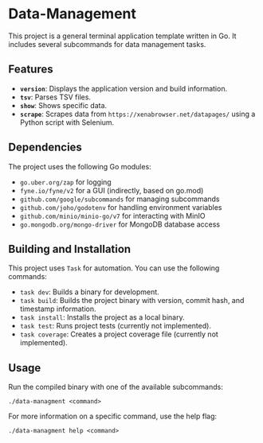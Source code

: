 # Data-Management

This project is a general terminal application template written in Go. It includes several subcommands for data management tasks.

## Features

- **`version`**: Displays the application version and build information.
- **`tsv`**: Parses TSV files.
- **`show`**: Shows specific data.
- **`scrape`**: Scrapes data from `https://xenabrowser.net/datapages/` using a Python script with Selenium.

## Dependencies

The project uses the following Go modules:

- `go.uber.org/zap` for logging
- `fyne.io/fyne/v2` for a GUI (indirectly, based on go.mod)
- `github.com/google/subcommands` for managing subcommands
- `github.com/joho/godotenv` for handling environment variables
- `github.com/minio/minio-go/v7` for interacting with MinIO
- `go.mongodb.org/mongo-driver` for MongoDB database access

## Building and Installation

This project uses `Task` for automation. You can use the following commands:

- `task dev`: Builds a binary for development.
- `task build`: Builds the project binary with version, commit hash, and timestamp information.
- `task install`: Installs the project as a local binary.
- `task test`: Runs project tests (currently not implemented).
- `task coverage`: Creates a project coverage file (currently not implemented).

## Usage

Run the compiled binary with one of the available subcommands:

```
./data-managment <command>
```

For more information on a specific command, use the help flag:

```
./data-managment help <command>
```